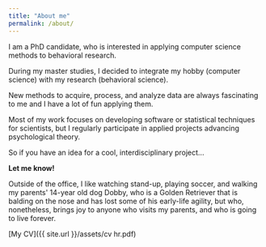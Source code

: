 ```yaml
---
title: "About me"
permalink: /about/
---
```


I am a PhD candidate, who is interested in applying computer science methods to behavioral research.

During my master studies, I decided to integrate my hobby (computer science) with my research (behavioral science).

New methods to acquire, process, and analyze data are always fascinating to me and I have a lot of fun applying them.

Most of my work focuses on developing software or statistical techniques for scientists, but I regularly participate in applied projects advancing psychological theory.

So if you have an idea for a cool, interdisciplinary project...

**Let me know!**

Outside of the office, I like watching stand-up, playing soccer, and walking my parents' 14-year old dog Dobby, who is a Golden Retriever that is balding on the nose and has lost some of his early-life agility, but who, nonetheless, brings joy to anyone who visits my parents, and who is going to live forever. 

[My CV]({{ site.url }}/assets/cv hr.pdf)